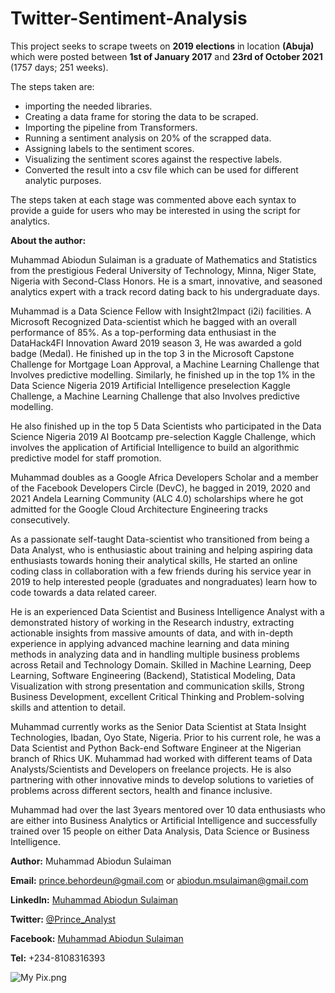 # Twitter-Sentiment-Analysis

This project seeks to scrape tweets on __2019 elections__ in location __(Abuja)__ which were posted between __1st of January 2017__ and __23rd of October 2021__ (1757 days; 251 weeks).

The steps taken are:
- importing the needed libraries.
- Creating a data frame for storing the data to be scraped.
- Importing the pipeline from Transformers.
- Running a sentiment analysis on 20% of the scrapped data.
- Assigning labels to the sentiment scores.
- Visualizing the sentiment scores against the respective labels.
- Converted the result into a csv file which can be used for different analytic purposes.

The steps taken at each stage was commented above each syntax to provide a guide for users who may be interested in using the script for analytics.

__About the author:__

Muhammad Abiodun Sulaiman is a graduate of Mathematics and Statistics from the prestigious Federal University of Technology, Minna, Niger State, Nigeria with Second-Class Honors. He is a smart, innovative, and seasoned analytics expert with a track record dating back to his undergraduate days.

Muhammad is a Data Science Fellow with Insight2Impact (i2i) facilities. A Microsoft Recognized Data-scientist which he bagged with an overall performance of 85%.  As a top-performing data enthusiast in the DataHack4FI Innovation Award 2019 season 3, He was awarded a gold badge (Medal). He finished up in the top 3 in the Microsoft Capstone Challenge for Mortgage Loan Approval, a Machine Learning Challenge that Involves predictive modelling. Similarly, he finished up in the top 1% in the Data Science Nigeria 2019 Artificial Intelligence preselection Kaggle Challenge, a Machine Learning Challenge that also Involves predictive modelling.

He also finished up in the top 5 Data Scientists who participated in the Data Science Nigeria 2019 AI Bootcamp pre-selection Kaggle Challenge, which involves the application of Artificial Intelligence to build an algorithmic predictive model for staff promotion. 

Muhammad doubles as a Google Africa Developers Scholar and a member of the Facebook Developers Circle (DevC), he bagged in 2019, 2020 and 2021 Andela Learning Community (ALC 4.0) scholarships where he got admitted for the Google Cloud Architecture Engineering tracks consecutively.

 As a passionate self-taught Data-scientist who transitioned from being a Data Analyst, who is enthusiastic about training and helping aspiring data enthusiasts towards honing their analytical skills, He started an online coding class in collaboration with a few friends during his service year in 2019 to help interested people (graduates and nongraduates) learn how to code towards a data related career.

He is an experienced Data Scientist and Business Intelligence Analyst with a demonstrated history of working in the Research industry, extracting actionable insights from massive amounts of data, and with in-depth experience in applying advanced machine learning and data mining methods in analyzing data and in handling multiple business problems across Retail and Technology Domain. Skilled in Machine Learning, Deep Learning, Software Engineering (Backend), Statistical Modeling, Data Visualization with strong presentation and communication skills, Strong Business Development, excellent Critical Thinking and Problem-solving skills and attention to detail.

Muhammad currently works as the Senior Data Scientist at Stata Insight Technologies, Ibadan, Oyo State, Nigeria. Prior to his current role, he was a Data Scientist and Python Back-end Software Engineer at the Nigerian branch of Rhics UK. Muhammad had worked with different teams of Data Analysts/Scientists and Developers on freelance projects. He is also partnering with other innovative minds to develop solutions to varieties of problems across different sectors, health and finance inclusive.

Muhammad had over the last 3years mentored over 10 data enthusiasts who are either into Business Analytics or Artificial Intelligence and successfully trained over 15 people on either Data Analysis, Data Science or Business Intelligence.

__Author:__ Muhammad Abiodun Sulaiman

__Email:__ prince.behordeun@gmail.com or abiodun.msulaiman@gmail.com

__LinkedIn:__ [Muhammad Abiodun Sulaiman](https://www.linkedin.com/in/muhammad-abiodun-sulaiman)

__Twitter:__ [@Prince_Analyst](https://www.twitter.com/Prince_Analyst)

__Facebook:__ [Muhammad Abiodun Sulaiman](https://www.facebook.com/muhammad.herbehordeun)

__Tel:__ +234-8108316393

![My Pix.png](https://user-images.githubusercontent.com/45925374/140731559-e56f334c-8e89-48b8-92f7-fbe66a7447d9.png)
